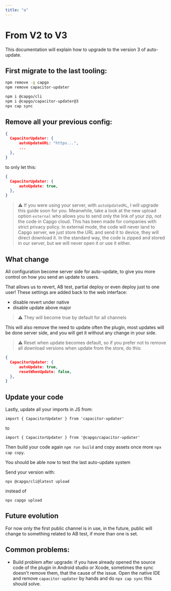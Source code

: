 ```yaml
---
title: "a"
---
```

# From V2 to V3



This documentation will explain how to upgrade to the version 3 of auto-update.

## First migrate to the last tooling:

```bash
npm remove -g capgo
npm remove capacitor-updater

npm i @capgo/cli
npm i @capgo/capacitor-updater@3
npx cap sync
```

## Remove all your previous config:

```json
{
  CapacitorUpdater: {
      autoUpdateURL: "https...",
      ...
  },
}
```

to only let this:

```json
{
  CapacitorUpdater: {
      autoUpdate: true,
  },
}
```

> ⚠️ If you were using your server, with `autoUpdateURL`, I will upgrade this guide soon for you. Meanwhile, take a look at the new upload option `external` who allows you to send only the link of your zip, not the code in Capgo cloud. This has been made for companies with strict privacy policy. In external mode, the code will never land to Capgo server, we just store the URL and send it to device, they will direct download it. In the standard way, the code is zipped and stored in our server, but we will never open it or use it either.

## What change

All configuration become server side for auto-update, to give you more control on how you send an update to users.

That allows us to revert, AB test, partial deploy or even deploy just to one user! These settings are added back to the web interface:

* disable revert under native
* disable update above major

> ⚠️ They will become true by default for all channels

This will also remove the need to update often the plugin, most updates will be done server side, and you will get it without any change in your side.

> ⚠️ Reset when update becomes default, so if you prefer not to remove all download versions when update from the store, do this:

```json
{
  CapacitorUpdater: {
      autoUpdate: true,
      resetWhenUpdate: false,
  },
}
```

## Update your code

Lastly, update all your imports in JS from:

```
import { CapacitorUpdater } from 'capacitor-updater'
```

to

```
import { CapacitorUpdater } from '@capgo/capacitor-updater'
```

Then build your code again `npm run build` and copy assets once more `npx cap copy`.

You should be able now to test the last auto-update system

Send your version with:

```
npx @capgo/cli@latest upload
```

instead of

```
npx capgo upload
```

## Future evolution

For now only the first public channel is in use, in the future, public will change to something related to AB test, if more than one is set.

## Common problems:

* Build problem after upgrade: if you have already opened the source code of the plugin in Android studio or Xcode, sometimes the sync doesn't remove them, that the cause of the issue. Open the native IDE and remove `capacitor-updater` by hands and do `npx cap sync` this should solve.
